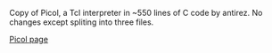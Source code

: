 Copy of Picol, a Tcl interpreter in ~550 lines of C code by antirez. No changes except spliting into three files.

[Picol page](http://oldblog.antirez.com/post/picol.html)
